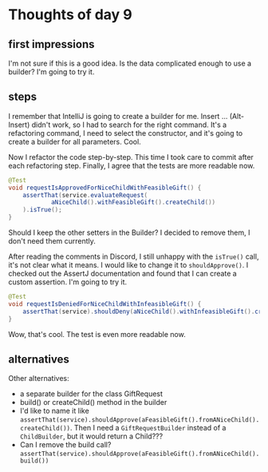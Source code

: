 # Thoughts of day 9

## first impressions
I'm not sure if this is a good idea. Is the data complicated enough to use a builder? I'm going to try it.  

## steps
I remember that IntelliJ is going to create a builder for me. Insert ... (Alt-Insert) didn't work, so I had to search for the right command. It's a refactoring command, I need to select the constructor, and it's going to create a builder for all parameters. Cool.

Now I refactor the code step-by-step. This time I took care to commit after each refactoring step. Finally, I agree that the tests are more readable now.

```java
@Test
void requestIsApprovedForNiceChildWithFeasibleGift() {
    assertThat(service.evaluateRequest(
            aNiceChild().withFeasibleGift().createChild())
    ).isTrue();
}
```

Should I keep the other setters in the Builder? I decided to remove them, I don't need them currently.

After reading the comments in Discord, I still unhappy with the `isTrue()` call, it's not clear what it means. I would like to change it to `shouldApprove()`. I checked out the AssertJ documentation and found that I can create a custom assertion. I'm going to try it. 

```java
@Test
void requestIsDeniedForNiceChildWithInfeasibleGift() {
    assertThat(service).shouldDeny(aNiceChild().withInfeasibleGift().createChild());
}
```
 Wow, that's cool. The test is even more readable now.

## alternatives


Other alternatives:
* a separate builder for the class GiftRequest
* build() or createChild() method in the builder
* I'd like to name it like `assertThat(service).shouldApprove(aFeasibleGift().fromANiceChild().createChild())`. Then I need a `GiftRequestBuilder` instead of a `ChildBuilder`, but it would return a Child??? 
* Can I remove the build call? `assertThat(service).shouldApprove(aFeasibleGift().fromANiceChild().build())`









